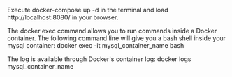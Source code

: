Execute docker-compose up -d in the terminal and load http://localhost:8080/ in your browser.


The docker exec command allows you to run commands inside a Docker container. The following command line will give you a bash shell inside your mysql container:
docker exec -it mysql_container_name bash


The log is available through Docker's container log:
docker logs mysql_container_name
